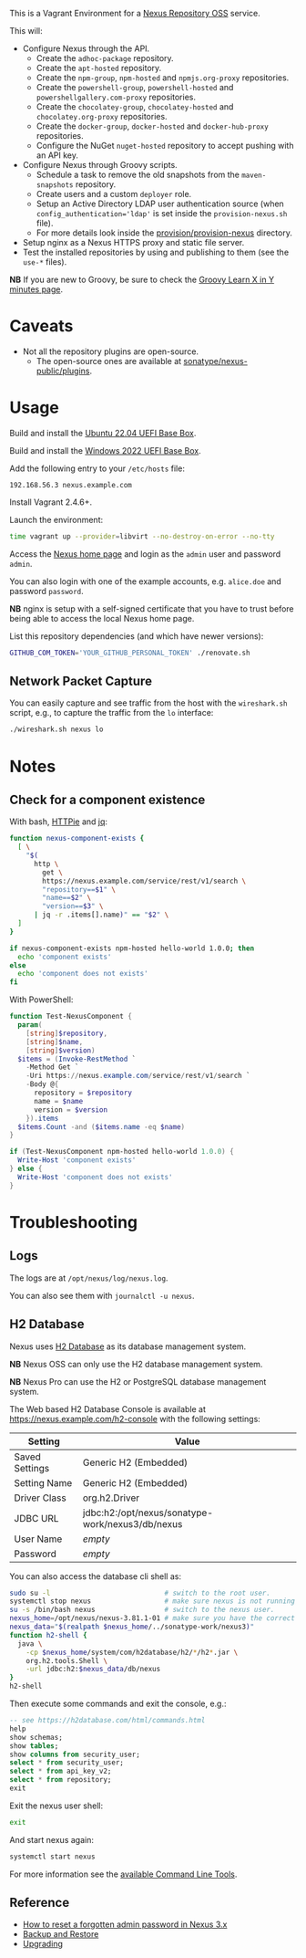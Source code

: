 This is a Vagrant Environment for a [Nexus Repository OSS](https://github.com/sonatype/nexus-public) service.

This will:

* Configure Nexus through the API.
  * Create the `adhoc-package` repository.
  * Create the `apt-hosted` repository.
  * Create the `npm-group`, `npm-hosted` and `npmjs.org-proxy` repositories.
  * Create the `powershell-group`, `powershell-hosted` and `powershellgallery.com-proxy` repositories.
  * Create the `chocolatey-group`, `chocolatey-hosted` and `chocolatey.org-proxy` repositories.
  * Create the `docker-group`, `docker-hosted` and `docker-hub-proxy` repositories.
  * Configure the NuGet `nuget-hosted` repository to accept pushing with an API key.
* Configure Nexus through Groovy scripts.
  * Schedule a task to remove the old snapshots from the `maven-snapshots` repository.
  * Create users and a custom `deployer` role.
  * Setup an Active Directory LDAP user authentication source (when `config_authentication='ldap'` is set inside the `provision-nexus.sh` file).
  * For more details look inside the [provision/provision-nexus](provision/provision-nexus) directory.
* Setup nginx as a Nexus HTTPS proxy and static file server.
* Test the installed repositories by using and publishing to them (see the `use-*` files).

**NB** If you are new to Groovy, be sure to check the [Groovy Learn X in Y minutes page](https://learnxinyminutes.com/docs/groovy/).


# Caveats

* Not all the repository plugins are open-source.
  * The open-source ones are available at [sonatype/nexus-public/plugins](https://github.com/sonatype/nexus-public/tree/master/plugins).


# Usage

Build and install the [Ubuntu 22.04 UEFI Base Box](https://github.com/rgl/ubuntu-vagrant).

Build and install the [Windows 2022 UEFI Base Box](https://github.com/rgl/windows-vagrant).

Add the following entry to your `/etc/hosts` file:

```
192.168.56.3 nexus.example.com
```

Install Vagrant 2.4.6+.

Launch the environment:

```bash
time vagrant up --provider=libvirt --no-destroy-on-error --no-tty
```

Access the [Nexus home page](https://nexus.example.com) and login as the `admin` user and password `admin`.

You can also login with one of the example accounts, e.g. `alice.doe` and password `password`.

**NB** nginx is setup with a self-signed certificate that you have to trust before being
able to access the local Nexus home page.

List this repository dependencies (and which have newer versions):

```bash
GITHUB_COM_TOKEN='YOUR_GITHUB_PERSONAL_TOKEN' ./renovate.sh
```

## Network Packet Capture

You can easily capture and see traffic from the host with the `wireshark.sh`
script, e.g., to capture the traffic from the `lo` interface:

```bash
./wireshark.sh nexus lo
```

# Notes

## Check for a component existence

With bash, [HTTPie](https://httpie.org/) and [jq](https://stedolan.github.io/jq/):

```bash
function nexus-component-exists {
  [ \
    "$(
      http \
        get \
        https://nexus.example.com/service/rest/v1/search \
        "repository==$1" \
        "name==$2" \
        "version==$3" \
      | jq -r .items[].name)" == "$2" \
  ]
}

if nexus-component-exists npm-hosted hello-world 1.0.0; then
  echo 'component exists'
else
  echo 'component does not exists'
fi
```

With PowerShell:

```powershell
function Test-NexusComponent {
  param(
    [string]$repository,
    [string]$name,
    [string]$version)
  $items = (Invoke-RestMethod `
    -Method Get `
    -Uri https://nexus.example.com/service/rest/v1/search `
    -Body @{
      repository = $repository
      name = $name
      version = $version
    }).items
  $items.Count -and ($items.name -eq $name)
}

if (Test-NexusComponent npm-hosted hello-world 1.0.0) {
  Write-Host 'component exists'
} else {
  Write-Host 'component does not exists'
}
```

# Troubleshooting

## Logs

The logs are at `/opt/nexus/log/nexus.log`.

You can also see them with `journalctl -u nexus`.

## H2 Database

Nexus uses [H2 Database](https://en.wikipedia.org/wiki/H2_(database)) as its database management system.

**NB** Nexus OSS can only use the H2 database management system.

**NB** Nexus Pro can use the H2 or PostgreSQL database management system.

The Web based H2 Database Console is available at https://nexus.example.com/h2-console with the following settings:

| Setting        | Value                                            |
|----------------|--------------------------------------------------|
| Saved Settings | Generic H2 (Embedded)                            |
| Setting Name   | Generic H2 (Embedded)                            |
| Driver Class   | org.h2.Driver                                    |
| JDBC URL       | jdbc:h2:/opt/nexus/sonatype-work/nexus3/db/nexus |
| User Name      | _empty_                                          |
| Password       | _empty_                                          |

You can also access the database cli shell as:

```bash
sudo su -l                            # switch to the root user.
systemctl stop nexus                  # make sure nexus is not running while you use the database.
su -s /bin/bash nexus                 # switch to the nexus user.
nexus_home=/opt/nexus/nexus-3.81.1-01 # make sure you have the correct version here.
nexus_data="$(realpath $nexus_home/../sonatype-work/nexus3)"
function h2-shell {
  java \
    -cp $nexus_home/system/com/h2database/h2/*/h2*.jar \
    org.h2.tools.Shell \
    -url jdbc:h2:$nexus_data/db/nexus
}
h2-shell
```

Then execute some commands and exit the console, e.g.:

```sql
-- see https://h2database.com/html/commands.html
help
show schemas;
show tables;
show columns from security_user;
select * from security_user;
select * from api_key_v2;
select * from repository;
exit
```

Exit the nexus user shell:

```bash
exit
```

And start nexus again:

```bash
systemctl start nexus
```

For more information see the [available Command Line Tools](https://h2database.com/html/tutorial.html#command_line_tools).

## Reference

* [How to reset a forgotten admin password in Nexus 3.x](https://support.sonatype.com/hc/en-us/articles/213467158-How-to-reset-a-forgotten-admin-password-in-Nexus-3-x)
* [Backup and Restore](https://help.sonatype.com/repomanager3/backup-and-restore)
* [Upgrading](https://help.sonatype.com/repomanager3/upgrading)
